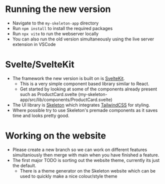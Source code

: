 # Running the new version
- Navigate to the `my-skeleton-app` directory
- Run `npm install` to install the required packages
- Run `npx vite` to run the webserver locally
- You can also run the old version simultaneously using the live server extension in VSCode
# Svelte/SvelteKit
- The framework the new version is built on is [SvelteKit](https://kit.svelte.dev/).
  - This is a very simple component based library similar to React.
  - Get started by looking at some of the components already present such as ProductCard.svelte (my-skeleton-app/src/lib/components/ProductCard.svelte)
- The UI library is [Skeleton](https://www.skeleton.dev/) which integrates [TailwindCSS](https://tailwindcss.com/) for styling.
- Where possible try to use Skeleton's premade components as it saves time and looks pretty good.
# Working on the website
- Please create a new branch so we can work on different features simultaniously then merge with main when you have finished a feature.
- The first major TODO is sorting out the website theme, currently its just the default.
  - There is a theme generator on the Skeleton website which can be used to quickly make a nice colour/style theme
